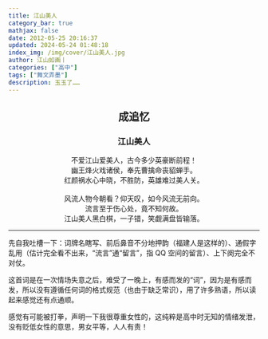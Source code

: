 ```yaml
---
title: 江山美人
category_bar: true
mathjax: false
date: 2012-05-25 20:16:37
updated: 2024-05-24 01:48:18
index_img: /img/cover/江山美人.jpg
author: 江山如画丨
categories: ["高中"]
tags: ["舞文弄墨"]
description: 玉玉了……
---
```


## <center>成追忆</center>

### <center>江山美人</center>

<center>不爱江山爱美人，古今多少英豪断前程！</center>

<center>幽王烽火戏诸侯，奉先曹擒命丧貂蝉手。</center>

<center>红颜祸水心中晓，不胜防，英雄难过美人关。</center>

<br/>

<center>风流人物今朝看？仰天叹，如今风流无前向。</center>

<center>流言至于伤心处，竟不知何故。</center>

<center>江山美人黑白棋，一子错，笑觑满盘皆输落。</center>

---

先自我吐槽一下：词牌名瞎写、前后鼻音不分地押韵（福建人是这样的）、通假字乱用（估计完全看不出来，“流言”通“留言”，指 QQ 空间的留言）、上下阕完全不对仗。

这首词是在一次情场失意之后，难受了一晚上，有感而发的“词”，因为是有感而发，所以没有遵循任何词的格式规范（也由于缺乏常识），用了许多熟语，所以读起来感觉还有点通顺。

感觉有可能被打拳，声明一下我很尊重女性的，这纯粹是高中时无知的情绪发泄，没有贬低女性的意思，男女平等，人人有责！
